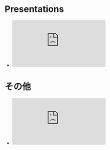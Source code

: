 # Presentations
- ![キーワードで振り返る2015年IoTトピックス](http://oharato.github.io/documents/2015-iot-topics.html)

# その他
- ![Visual Studio Code用のCSS](http://oharato.github.io/documents/vs_code.css)